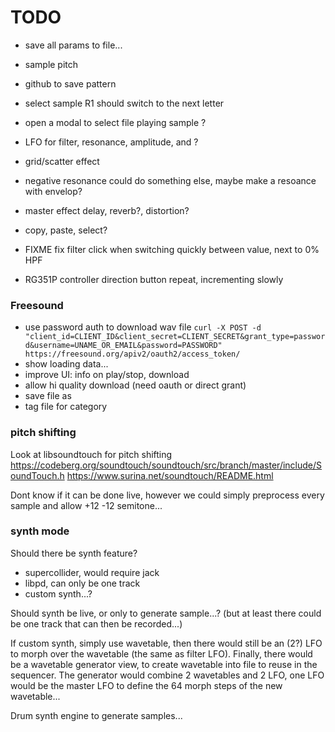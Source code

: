 # TODO

- save all params to file...

- sample pitch
- github to save pattern
- select sample R1 should switch to the next letter
- open a modal to select file playing sample ?
- LFO for filter, resonance, amplitude, and ?
- grid/scatter effect
- negative resonance could do something else, maybe make a resoance with envelop?
- master effect delay, reverb?, distortion?
- copy, paste, select?
- FIXME fix filter click when switching quickly between value, next to 0% HPF
- RG351P controller direction button repeat, incrementing slowly

### Freesound

- use password auth to download wav file `curl -X POST -d "client_id=CLIENT_ID&client_secret=CLIENT_SECRET&grant_type=password&username=UNAME_OR_EMAIL&password=PASSWORD" https://freesound.org/apiv2/oauth2/access_token/`
- show loading data...
- improve UI: info on play/stop, download
- allow hi quality download (need oauth or direct grant)
- save file as
- tag file for category

### pitch shifting

Look at libsoundtouch for pitch shifting
https://codeberg.org/soundtouch/soundtouch/src/branch/master/include/SoundTouch.h
https://www.surina.net/soundtouch/README.html

Dont know if it can be done live, however we could simply preprocess every sample and allow +12 -12 semitone...

### synth mode

Should there be synth feature?
- supercollider, would require jack
- libpd, can only be one track
- custom synth...?

Should synth be live, or only to generate sample...? (but at least there could be one track that can then be recorded...)

If custom synth, simply use wavetable, then there would still be an (2?) LFO to morph over the wavetable (the same as filter LFO).
Finally, there would be a wavetable generator view, to create wavetable into file to reuse in the sequencer. The generator would combine 2 wavetables and 2 LFO, one LFO would be the master LFO to define the 64 morph steps of the new wavetable...

Drum synth engine to generate samples...
